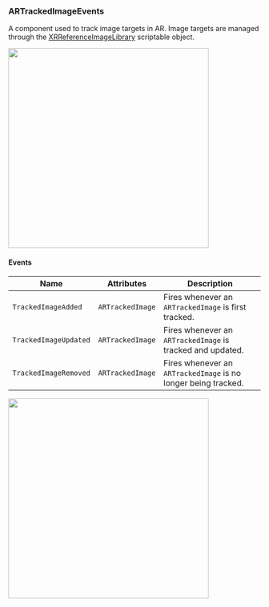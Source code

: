 ### ARTrackedImageEvents

A component used to track image targets in AR. Image targets are managed through the [XRReferenceImageLibrary](https://docs.unity3d.com/Packages/com.unity.xr.arfoundation@5.0/api/UnityEngine.XR.ARSubsystems.XRReferenceImageLibrary.html?q=XRReferenceImageLibrary) scriptable object.

<img src="../Screenshots/XRReferenceImageLibrary.png" width="400">

#### Events

| Name                  | Attributes       | Description                                                    |
| --------------------- | ---------------- | -------------------------------------------------------------- |
| `TrackedImageAdded`   | `ARTrackedImage` | Fires whenever an `ARTrackedImage` is first tracked.           |
| `TrackedImageUpdated` | `ARTrackedImage` | Fires whenever an `ARTrackedImage` is tracked and updated.     |
| `TrackedImageRemoved` | `ARTrackedImage` | Fires whenever an `ARTrackedImage` is no longer being tracked. |

<img src="../Screenshots/ARTrackedImageEvents.png" width="400">

